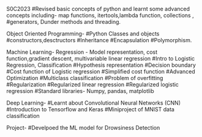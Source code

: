 S0C2023
#Revised basic concepts of python and learnt some advanced concepts including- map functions, itertools,lambda function, collections , #generators, Dunder methods and threading.

Object Oriented Programming-
#Python Classes and objects #constructors,desctructors #Inheritance #Encapsulation #Polymorphism.

Machine Learning-
Regression - Model representation, cost function,gradient descent, multivariable linear regression
#Intro to Logistic Regression, Classification #Hypothesis representation #Decision boundary #Cost function of Logistic regression #Simplified cost function #Advanced Optimization #Multiclass classification #Problem of overfitting #Regularization #Regularized linear regression #Regularized logistic regression #Standard libraries- Numpy, pandas, matplotlib

Deep Learning-
#Learnt about Convolutional Neural Networks (CNN) #Introduction to Tensorflow and Keras #Miniproject of MNIST data classification

Project-
#Develpoed the ML model for Drowsiness Detection
